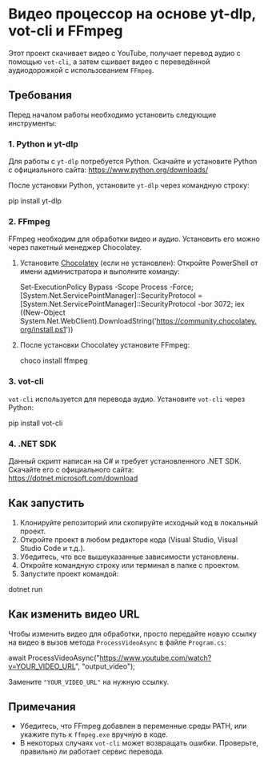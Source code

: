 # Видео процессор на основе yt-dlp, vot-cli и FFmpeg

Этот проект скачивает видео с YouTube, получает перевод аудио с помощью `vot-cli`, а затем сшивает видео с переведённой аудиодорожкой с использованием `FFmpeg`.

## Требования

Перед началом работы необходимо установить следующие инструменты:

### 1. Python и yt-dlp
Для работы с `yt-dlp` потребуется Python. Скачайте и установите Python с официального сайта: https://www.python.org/downloads/

После установки Python, установите `yt-dlp` через командную строку:

pip install yt-dlp

### 2. FFmpeg
FFmpeg необходим для обработки видео и аудио. Установить его можно через пакетный менеджер Chocolatey.

1. Установите [Chocolatey](https://chocolatey.org/install) (если не установлен):
    Откройте PowerShell от имени администратора и выполните команду:

    Set-ExecutionPolicy Bypass -Scope Process -Force; [System.Net.ServicePointManager]::SecurityProtocol = [System.Net.ServicePointManager]::SecurityProtocol -bor 3072; iex ((New-Object System.Net.WebClient).DownloadString('https://community.chocolatey.org/install.ps1'))

2. После установки Chocolatey установите FFmpeg:

    choco install ffmpeg

### 3. vot-cli
`vot-cli` используется для перевода аудио. Установите `vot-cli` через Python:

pip install vot-cli

### 4. .NET SDK
Данный скрипт написан на C# и требует установленного .NET SDK. Скачайте его с официального сайта: https://dotnet.microsoft.com/download

## Как запустить

1. Клонируйте репозиторий или скопируйте исходный код в локальный проект.
2. Откройте проект в любом редакторе кода (Visual Studio, Visual Studio Code и т.д.).
3. Убедитесь, что все вышеуказанные зависимости установлены.
4. Откройте командную строку или терминал в папке с проектом.
5. Запустите проект командой:

dotnet run

## Как изменить видео URL

Чтобы изменить видео для обработки, просто передайте новую ссылку на видео в вызов метода `ProcessVideoAsync` в файле `Program.cs`:

await ProcessVideoAsync("https://www.youtube.com/watch?v=YOUR_VIDEO_URL", "output_video");

Замените `"YOUR_VIDEO_URL"` на нужную ссылку.

## Примечания

- Убедитесь, что FFmpeg добавлен в переменные среды PATH, или укажите путь к `ffmpeg.exe` вручную в коде.
- В некоторых случаях `vot-cli` может возвращать ошибки. Проверьте, правильно ли работает сервис перевода.
